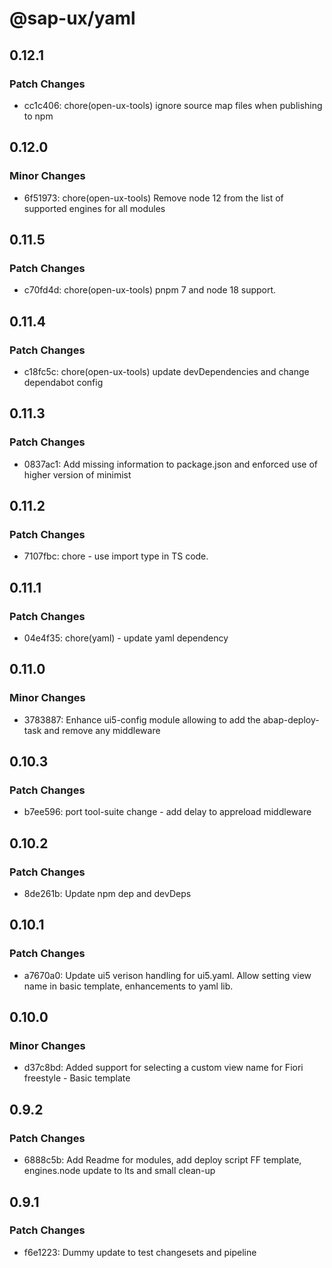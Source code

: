 # @sap-ux/yaml

## 0.12.1

### Patch Changes

-   cc1c406: chore(open-ux-tools) ignore source map files when publishing to npm

## 0.12.0

### Minor Changes

-   6f51973: chore(open-ux-tools) Remove node 12 from the list of supported engines for all modules

## 0.11.5

### Patch Changes

-   c70fd4d: chore(open-ux-tools) pnpm 7 and node 18 support.

## 0.11.4

### Patch Changes

-   c18fc5c: chore(open-ux-tools) update devDependencies and change dependabot config

## 0.11.3

### Patch Changes

-   0837ac1: Add missing information to package.json and enforced use of higher version of minimist

## 0.11.2

### Patch Changes

-   7107fbc: chore - use import type in TS code.

## 0.11.1

### Patch Changes

-   04e4f35: chore(yaml) - update yaml dependency

## 0.11.0

### Minor Changes

-   3783887: Enhance ui5-config module allowing to add the abap-deploy-task and remove any middleware

## 0.10.3

### Patch Changes

-   b7ee596: port tool-suite change - add delay to appreload middleware

## 0.10.2

### Patch Changes

-   8de261b: Update npm dep and devDeps

## 0.10.1

### Patch Changes

-   a7670a0: Update ui5 verison handling for ui5.yaml. Allow setting view name in basic template, enhancements to yaml lib.

## 0.10.0

### Minor Changes

-   d37c8bd: Added support for selecting a custom view name for Fiori freestyle - Basic template

## 0.9.2

### Patch Changes

-   6888c5b: Add Readme for modules, add deploy script FF template, engines.node update to lts and small clean-up

## 0.9.1

### Patch Changes

-   f6e1223: Dummy update to test changesets and pipeline
